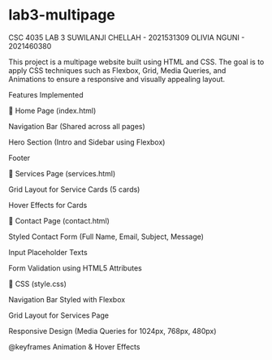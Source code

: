 # lab3-multipage
CSC 4035 LAB 3
SUWILANJI CHELLAH - 2021531309
OLIVIA NGUNI - 2021460380

This project is a multipage website built using HTML and CSS. The goal is to apply CSS techniques such as Flexbox, Grid, Media Queries, and Animations to ensure a responsive and visually appealing layout.


Features Implemented

🔹 Home Page (index.html)

Navigation Bar (Shared across all pages)

Hero Section (Intro and Sidebar using Flexbox)

Footer

🔹 Services Page (services.html)

Grid Layout for Service Cards (5 cards)

Hover Effects for Cards

🔹 Contact Page (contact.html)

Styled Contact Form (Full Name, Email, Subject, Message)

Input Placeholder Texts

Form Validation using HTML5 Attributes

🔹 CSS (style.css)

Navigation Bar Styled with Flexbox

Grid Layout for Services Page

Responsive Design (Media Queries for 1024px, 768px, 480px)

@keyframes Animation & Hover Effects
